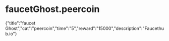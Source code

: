# faucetGhost.peercoin
{"title":"faucet Ghost","cat":"peercoin","time":"5","reward":"15000","description":"Faucethub.io"}
